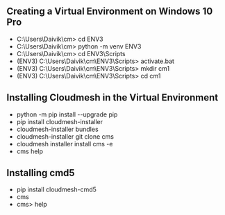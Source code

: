 ## Creating a Virtual Environment on Windows 10 Pro

* C:\Users\Daivik\cm> cd ENV3
* C:\Users\Daivik\cm> python -m venv ENV3
* C:\Users\Daivik\cm> cd ENV3\Scripts
* (ENV3) C:\Users\Daivik\cm\ENV3\Scripts> activate.bat
* (ENV3) C:\Users\Daivik\cm\ENV3\Scripts> mkdir cm1
* (ENV3) C:\Users\Daivik\cm\ENV3\Scripts> cd cm1

## Installing Cloudmesh in the Virtual Environment

* python -m pip install --upgrade pip
* pip install cloudmesh-installer
* cloudmesh-installer bundles
* cloudmesh-installer git clone cms
* cloudmesh installer install cms -e
* cms help

## Installing cmd5

* pip install cloudmesh-cmd5
* cms
* cms> help



